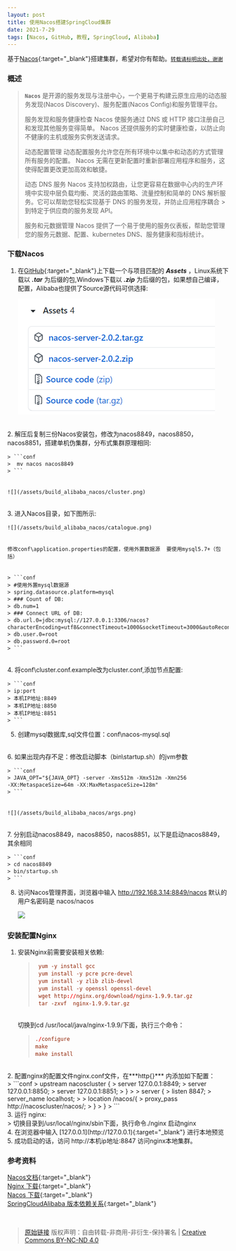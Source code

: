 ```yaml
---
layout: post
title: 使用Nacos搭建SpringCloud集群
date: 2021-7-29
tags: [Nacos, GitHub, 教程, SpringCloud, Alibaba]
---
```


基于[Nacos](https://github.com/alibaba/nacos){:target="_blank"}搭建集群，希望对你有帮助。[`转载请标明出处，谢谢`]({{page.url}} "使用Nacos搭建集群")

### 概述 ###

> **`Nacos`** 是开源的服务发现与注册中心，一个更易于构建云原生应用的动态服务发现(Nacos Discovery)、服务配置(Nacos Config)和服务管理平台。 
> 
>服务发现和服务健康检查
>Nacos 使服务通过 DNS 或 HTTP 接口注册自己和发现其他服务变得简单。 Nacos 还提供服务的实时健康检查，以防止向不健康的主机或服务实例发送请求。
>
> 动态配置管理
> 动态配置服务允许您在所有环境中以集中和动态的方式管理所有服务的配置。 Nacos 无需在更新配置时重新部署应用程序和服务，这使得配置更改更加高效和敏捷。
>
> 动态 DNS 服务
> Nacos 支持加权路由，让您更容易在数据中心内的生产环境中实现中层负载均衡、灵活的路由策略、流量控制和简单的 DNS 解析服务。它可以帮助您轻松实现基于 DNS 的服务发现，并防止应用程序耦合 > 到特定于供应商的服务发现 API。
>
>服务和元数据管理
> Nacos 提供了一个易于使用的服务仪表板，帮助您管理您的服务元数据、配置、kubernetes DNS、服务健康和指标统计。

### 下载Nacos ###

1. 在[GitHub](https://github.com/alibaba/nacos/releases){:target="_blank"}上下载一个与项目匹配的 ***Assets*** ，Linux系统下载以 ***.tar*** 为后缀的包,Windows下载以 ***.zip*** 为后缀的包，如果想自己编译，配置，Alibaba也提供了Source源代码可供选择:<br/>


    ![](/assets/build_alibaba_nacos/assets.png)
 
<br/>
2. 解压后复制三份Nacos安装包，修改为nacos8849，nacos8850，nacos8851，搭建单机伪集群，分布式集群原理相同:<br/>

    > ```conf
    >  mv nacos nacos8849
    > ```


    ![](/assets/build_alibaba_nacos/cluster.png)

<br/>
3. 进入Nacos目录，如下图所示:<br/>

    ![](/assets/build_alibaba_nacos/catalogue.png)
    
    
    修改conf\application.properties的配置，使用外置数据源  要使用mysql5.7+（包括）
    
    
    > ```conf
    > #使用外置mysql数据源
    > spring.datasource.platform=mysql
    > ### Count of DB:
    > db.num=1
    > ### Connect URL of DB:
    > db.url.0=jdbc:mysql://127.0.0.1:3306/nacos?characterEncoding=utf8&connectTimeout=1000&socketTimeout=3000&autoReconnect=true&useUnicode=true&useSSL=false&serverTimezone=UTC
    > db.user.0=root
    > db.password.0=root
    > ```

<br/>
4. 将conf\cluster.conf.example改为cluster.conf,添加节点配置:<br/>


    > ```conf
    > ip:port
    > 本机IP地址:8849
    > 本机IP地址:8850
    > 本机IP地址:8851
    > ```


5. 创建mysql数据库,sql文件位置：conf\nacos-mysql.sql

<br>
6. 如果出现内存不足：修改启动脚本（bin\startup.sh）的jvm参数<br/>
    
    > ```conf
    > JAVA_OPT="${JAVA_OPT} ‐server ‐Xms512m ‐Xmx512m ‐Xmn256 ‐XX:MetaspaceSize=64m ‐XX:MaxMetaspaceSize=128m"
    > ```


    ![](/assets/build_alibaba_nacos/args.png)

<br/>
7. 分别启动nacos8849，nacos8850，nacos8851，以下是启动nacos8849，其余相同<br/>
    
    
    > ```conf
    > cd nacos8849
    > bin/startup.sh 
    > ```


8. 访问Nacos管理界面，浏览器中输入 http://192.168.3.14:8849/nacos 默认的用户名密码是 nacos/nacos <br/>
    
    
    ![](/assets/build_alibaba_nacos/login.png)



### 安装配置Nginx ###


1. 安装Nginx前需要安装相关依赖:<br/>

	
    > ```conf
    >  yum -y install gcc
    >  yum install -y pcre pcre-devel
    >  yum install -y zlib zlib-devel
    >  yum install -y openssl openssl-devel
    >  wget http://nginx.org/download/nginx-1.9.9.tar.gz  
    >  tar -zxvf  nginx-1.9.9.tar.gz
    > ```
    
    <br/>    
    切换到cd /usr/local/java/nginx-1.9.9/下面，执行三个命令：
    <br/>
    
    > ```conf
    > ./configure
    > make
    > make install
    > ```

<br/>
2. 配置nginx的配置文件nginx.conf文件，在***http{}*** 内添加如下配置：<br/>    
    > ```conf
    > upstream nacoscluster {
	>   server 127.0.0.1:8849;
	>   server 127.0.0.1:8850;
	>   server 127.0.0.1:8851;
    > }
    >
    > server {
	>   listen		8847;
	>   server_name	localhost;
	>
	> location /nacos/{
	>     	proxy_pass http://nacoscluster/nacos/;
	>   }
    > }
    > ```
    
<br/>   
3. 运行 nginx:

<br/>
    > 切换目录到/usr/local/nginx/sbin下面，执行命令./nginx 启动nginx

<br/>
4. 在浏览器中输入 [127.0.0.1](http://127.0.0.1){:target="_blank"} 进行本地预览

<br/>
5. 成功启动的话，访问 http://本机ip地址:8847 访问nginx本地集群。





### 参考资料 ###

[Nacos文档](https://nacos.io/zh-cn/docs/what-is-nacos.html){:target="_blank"}  
[Nginx 下载](http://nginx.org/en/download.html){:target="_blank"}   
[Nacos 下载](https://github.com/alibaba/nacos/releases){:target="_blank"}  
[SpringCloudAlibaba 版本依赖关系](https://github.com/alibaba/spring-cloud-alibaba/wiki/版本说明){:target="_blank"}  

<br/>

> [原始链接]({{page.url}}) 版权声明：自由转载-非商用-非衍生-保持署名 \| [Creative Commons BY-NC-ND 4.0](http://creativecommons.org/licenses/by-nc-nd/4.0/deed.zh)
